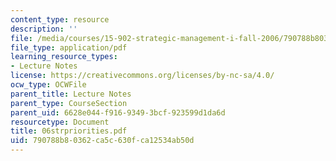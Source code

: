 ```yaml
---
content_type: resource
description: ''
file: /media/courses/15-902-strategic-management-i-fall-2006/790788b80362ca5c630fca12534ab50d_06strpriorities.pdf
file_type: application/pdf
learning_resource_types:
- Lecture Notes
license: https://creativecommons.org/licenses/by-nc-sa/4.0/
ocw_type: OCWFile
parent_title: Lecture Notes
parent_type: CourseSection
parent_uid: 6628e044-f916-9349-3bcf-923599d1da6d
resourcetype: Document
title: 06strpriorities.pdf
uid: 790788b8-0362-ca5c-630f-ca12534ab50d
---
```

